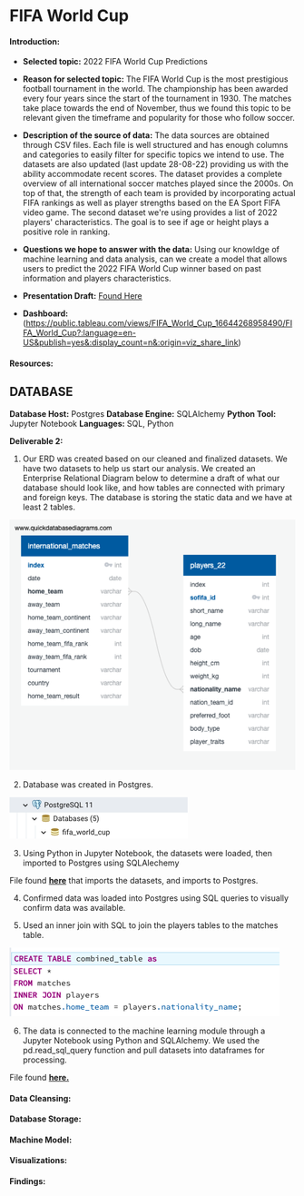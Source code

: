 # FIFA World Cup

#### Introduction: 

- **Selected topic:** 2022 FIFA World Cup Predictions

- **Reason for selected topic:** The FIFA World Cup is the most prestigious football tournament in the world. The championship has been awarded every four years since the start of the tournament in 1930. The matches take place towards the end of November, thus we found this topic to be relevant given the timeframe and popularity for those who follow soccer. 

- **Description of the source of data:** The data sources are obtained through CSV files. Each file is well structured and has enough columns and categories to easily filter for specific topics we intend to use. The datasets are also updated (last update 28-08-22) providing us with the ability accommodate recent scores. The dataset provides a complete overview of all international soccer matches played since the 2000s. On top of that, the strength of each team is provided by incorporating actual FIFA rankings as well as player strengths based on the EA Sport FIFA video game. The second dataset we're using provides a list of 2022 players' characteristics. The goal is to see if age or height plays a positive role in ranking. 

- **Questions we hope to answer with the data:** Using our knowldge of machine learning and data analysis, can we create a model that allows users to predict the 2022 FIFA World Cup winner based on past information and players characteristics. 

- **Presentation Draft:** [Found Here](https://docs.google.com/presentation/d/1o660yOfDEY-43fBcihLkfAt6VvQGWRWwPyAxlKHCJGg/edit#slide=id.p)

- **Dashboard:** (https://public.tableau.com/views/FIFA_World_Cup_16644268958490/FIFA_World_Cup?:language=en-US&publish=yes&:display_count=n&:origin=viz_share_link)

#### Resources: 

## DATABASE
**Database Host:** Postgres
**Database Engine:** SQLAlchemy
**Python Tool:** Jupyter Notebook
**Languages:** SQL, Python

**Deliverable 2:**

1. Our ERD was created based on our cleaned and finalized datasets. We have two datasets to help us start our analysis. We created an Enterprise Relational Diagram below to determine a draft of what our database should look like, and how tables are connected with primary and foreign keys. The database is storing the static data and we have at least 2 tables.

![erd_snapshot](https://github.com/annakthrnlee/FIFA_World_Cup/blob/bess2/Database_Resources/erd_snapshot.png)

2. Database was created in Postgres.

![db_screenshot](https://github.com/annakthrnlee/FIFA_World_Cup/blob/bess2/Database_Resources/db_screenshot.png)

3. Using Python in Jupyter Notebook, the datasets were loaded, then imported to Postgres using SQLAlechemy

File found **[here](https://github.com/annakthrnlee/FIFA_World_Cup/blob/bess2/load_dataset_to_postgres.ipynb)** that imports the datasets, and imports to Postgres.

4. Confirmed data was loaded into Postgres using SQL queries to visually confirm data was available.

5. Used an inner join with SQL to join the players tables to the matches table.

![join_sql](https://github.com/annakthrnlee/FIFA_World_Cup/blob/bess2/Database_Resources/sql_join.png)

6. The data is connected to the machine learning module through a Jupyter Notebook using Python and SQLAlchemy. We used the pd.read_sql_query function and pull datasets into dataframes for processing.

File found **[here.](https://github.com/annakthrnlee/FIFA_World_Cup/blob/bess2/upload_data_from_postgres.ipynb)**


#### Data Cleansing: 


#### Database Storage:


#### Machine Model:


#### Visualizations:


#### Findings:
